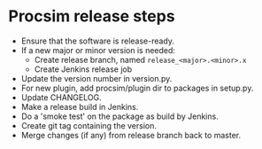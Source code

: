 # Procsim release steps

- Ensure that the software is release-ready.
- If a new major or minor version is needed:
  - Create release branch, named `release_<major>.<minor>.x`
  - Create Jenkins release job
- Update the version number in version.py.
- For new plugin, add procsim/plugin dir to packages in setup.py.
- Update CHANGELOG.
- Make a release build in Jenkins.
- Do a 'smoke test' on the package as build by Jenkins.
- Create git tag containing the version.
- Merge changes (if any) from release branch back to master.
